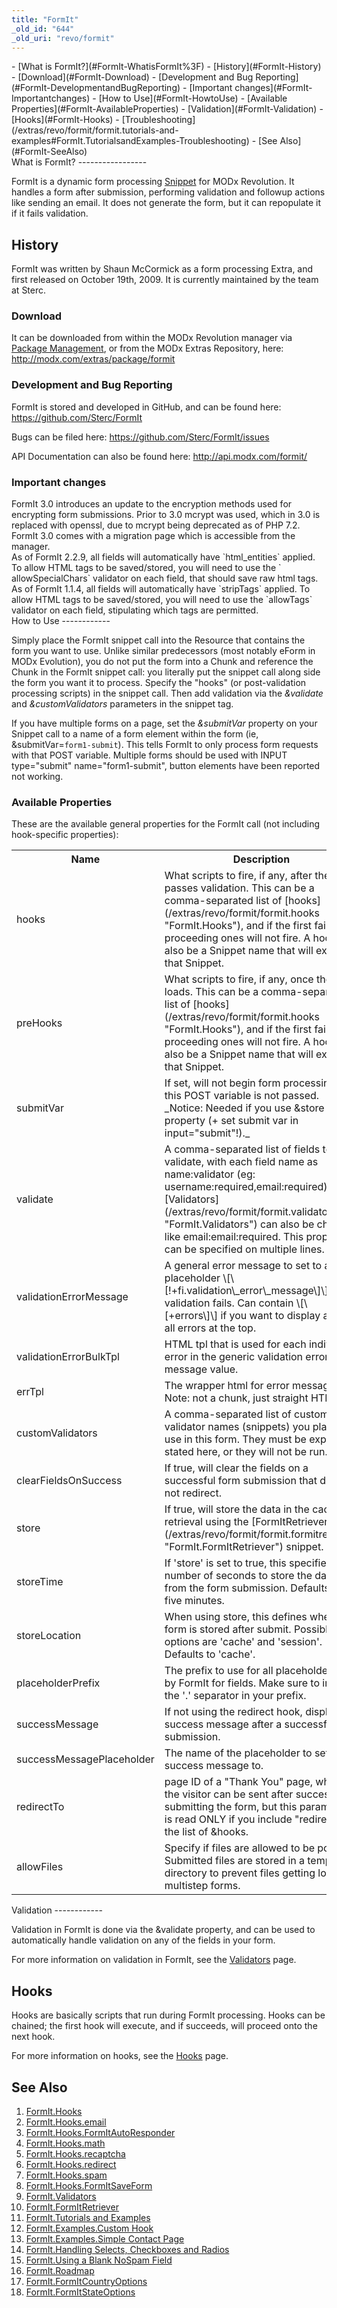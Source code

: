 ```yaml
---
title: "FormIt"
_old_id: "644"
_old_uri: "revo/formit"
---
```


<div>- [What is FormIt?](#FormIt-WhatisFormIt%3F)
- [History](#FormIt-History)
  - [Download](#FormIt-Download)
  - [Development and Bug Reporting](#FormIt-DevelopmentandBugReporting)
  - [Important changes](#FormIt-Importantchanges)
- [How to Use](#FormIt-HowtoUse)
  - [Available Properties](#FormIt-AvailableProperties)
- [Validation](#FormIt-Validation)
- [Hooks](#FormIt-Hooks)
- [Troubleshooting](/extras/revo/formit/formit.tutorials-and-examples#FormIt.TutorialsandExamples-Troubleshooting)
- [See Also](#FormIt-SeeAlso)
 
</div> What is FormIt? 
-----------------

 FormIt is a dynamic form processing [Snippet](developing-in-modx/basic-development/snippets "Snippets") for MODx Revolution. It handles a form after submission, performing validation and followup actions like sending an email. It does not generate the form, but it can repopulate it if it fails validation.

 History 
---------

 FormIt was written by Shaun McCormick as a form processing Extra, and first released on October 19th, 2009. It is currently maintained by the team at Sterc.

### Download

It can be downloaded from within the MODx Revolution manager via [Package Management](developing-in-modx/advanced-development/package-management "Package Management"), or from the MODx Extras Repository, here: <http://modx.com/extras/package/formit>

### Development and Bug Reporting

 FormIt is stored and developed in GitHub, and can be found here: <https://github.com/Sterc/FormIt>

 Bugs can be filed here: <https://github.com/Sterc/FormIt/issues>[](http://bugs.modx.com/projects/FormIt/issues)

 API Documentation can also be found here: <http://api.modx.com/formit/>

###  Important changes 

<div class="info"> FormIt 3.0 introduces an update to the encryption methods used for encrypting form submissions. Prior to 3.0 mcrypt was used, which in 3.0 is replaced with openssl, due to mcrypt being deprecated as of PHP 7.2. FormIt 3.0 comes with a migration page which is accessible from the manager. </div><div class="info"> As of FormIt 2.2.9, all fields will automatically have `html_entities` applied. To allow HTML tags to be saved/stored, you will need to use the ` allowSpecialChars` validator on each field, that should save raw html tags. </div><div class="info"> As of FormIt 1.1.4, all fields will automatically have `stripTags` applied. To allow HTML tags to be saved/stored, you will need to use the `allowTags` validator on each field, stipulating which tags are permitted. </div> How to Use 
------------

 Simply place the FormIt snippet call into the Resource that contains the form you want to use. Unlike similar predecessors (most notably eForm in MODx Evolution), you do not put the form into a Chunk and reference the Chunk in the FormIt snippet call: you literally put the snippet call along side the form you want it to process. Specify the "hooks" (or post-validation processing scripts) in the snippet call. Then add validation via the _&validate_ and _&customValidators_ parameters in the snippet tag.

 If you have multiple forms on a page, set the _&submitVar_ property on your Snippet call to a name of a form element within the form (ie, &submitVar=`form1-submit`). This tells FormIt to only process form requests with that POST variable. Multiple forms should be used with INPUT type="submit" name="form1-submit", button elements have been reported not working.

###  Available Properties 

 These are the available general properties for the FormIt call (not including hook-specific properties):

 <table id="TBL1376497247011"><tbody><tr><th> Name </th> <th> Description </th> <th> Default Value </th> </tr><tr><td> hooks </td> <td> What scripts to fire, if any, after the form passes validation. This can be a comma-separated list of [hooks](/extras/revo/formit/formit.hooks "FormIt.Hooks"), and if the first fails, the proceeding ones will not fire. A hook can also be a Snippet name that will execute that Snippet. </td> <td> </td> </tr><tr><td> preHooks </td> <td> What scripts to fire, if any, once the form loads. This can be a comma-separated list of [hooks](/extras/revo/formit/formit.hooks "FormIt.Hooks"), and if the first fails, the proceeding ones will not fire. A hook can also be a Snippet name that will execute that Snippet. </td> <td> </td> </tr><tr><td> submitVar </td> <td> If set, will not begin form processing if this POST variable is not passed. _Notice: Needed if you use &store property (+ set submit var in input="submit"!)._ </td> <td> </td> </tr><tr><td> validate </td> <td> A comma-separated list of fields to validate, with each field name as name:validator (eg: username:required,email:required). [Validators](/extras/revo/formit/formit.validators "FormIt.Validators") can also be chained, like email:email:required. This property can be specified on multiple lines. </td> <td> </td> </tr><tr><td> validationErrorMessage </td> <td> A general error message to set to a placeholder \[\[!+fi.validation\_error\_message\]\] if validation fails. Can contain \[\[+errors\]\] if you want to display a list of all errors at the top. </td> <td> A form validation error occurred. Please check the values you have entered.

 </td> </tr><tr><td> validationErrorBulkTpl </td> <td> HTML tpl that is used for each individual error in the generic validation error message value. </td> <td>1. \[\[+error\]\]
 </td> </tr><tr><td> errTpl </td> <td> The wrapper html for error messages. Note: not a chunk, just straight HTML. </td> <td> <span class="error">\[\[+error\]\]</span> </td> </tr><tr><td> customValidators </td> <td> A comma-separated list of custom validator names (snippets) you plan to use in this form. They must be explicitly stated here, or they will not be run. </td> </tr><tr><td> clearFieldsOnSuccess </td> <td> If true, will clear the fields on a successful form submission that does not redirect. </td> <td> 1 </td> </tr><tr><td> store </td> <td> If true, will store the data in the cache for retrieval using the [FormItRetriever](/extras/revo/formit/formit.formitretriever "FormIt.FormItRetriever") snippet. </td> <td> 0 </td> </tr><tr><td> storeTime </td> <td> If 'store' is set to true, this specifies the number of seconds to store the data from the form submission. Defaults to five minutes. </td> <td> 300 </td> </tr><tr><td> storeLocation </td> <td> When using store, this defines where the form is stored after submit. Possible options are 'cache' and 'session'. Defaults to 'cache'. </td> <td> cache </td> </tr><tr><td> placeholderPrefix </td> <td> The prefix to use for all placeholders set by FormIt for fields. Make sure to include the '.' separator in your prefix.   
</td> <td> fi. </td> </tr><tr><td> successMessage </td> <td> If not using the redirect hook, display this success message after a successful submission. </td> <td> </td> </tr><tr><td> successMessagePlaceholder </td> <td> The name of the placeholder to set the success message to. </td> <td> fi.successMessage </td> </tr><tr><td> redirectTo </td> <td> page ID of a "Thank You" page, where the visitor can be sent after successfully submitting the form, but this parameter is read ONLY if you include "redirect" in the list of &hooks. </td> <td> </td> </tr><tr><td> allowFiles </td> <td> Specify if files are allowed to be posted. Submitted files are stored in a temporary directory to prevent files getting lost in multistep forms. </td> <td> true </td></tr></tbody></table> Validation 
------------

 Validation in FormIt is done via the &validate property, and can be used to automatically handle validation on any of the fields in your form.

 For more information on validation in FormIt, see the [Validators](/extras/revo/formit/formit.validators "FormIt.Validators") page.

 Hooks 
-------

 Hooks are basically scripts that run during FormIt processing. Hooks can be chained; the first hook will execute, and if succeeds, will proceed onto the next hook.

 For more information on hooks, see the [Hooks](/extras/revo/formit/formit.hooks "FormIt.Hooks") page.

 See Also 
----------

1. [FormIt.Hooks](/extras/revo/formit/formit.hooks)
  1. [FormIt.Hooks.email](/extras/revo/formit/formit.hooks/formit.hooks.email)
  2. [FormIt.Hooks.FormItAutoResponder](/extras/revo/formit/formit.hooks/formit.hooks.formitautoresponder)
  3. [FormIt.Hooks.math](/extras/revo/formit/formit.hooks/formit.hooks.math)
  4. [FormIt.Hooks.recaptcha](/extras/revo/formit/formit.hooks/formit.hooks.recaptcha)
  5. [FormIt.Hooks.redirect](/extras/revo/formit/formit.hooks/formit.hooks.redirect)
  6. [FormIt.Hooks.spam](/extras/revo/formit/formit.hooks/formit.hooks.spam)
  7. [FormIt.Hooks.FormItSaveForm](https://rtfm.modx.com/extras/revo/formit/formit.hooks/formit.hooks.formitsaveform)
2. [FormIt.Validators](/extras/revo/formit/formit.validators)
3. [FormIt.FormItRetriever](/extras/revo/formit/formit.formitretriever)
4. [FormIt.Tutorials and Examples](/extras/revo/formit/formit.tutorials-and-examples)
  1. [FormIt.Examples.Custom Hook](/extras/revo/formit/formit.tutorials-and-examples/formit.examples.custom-hook)
  2. [FormIt.Examples.Simple Contact Page](/extras/revo/formit/formit.tutorials-and-examples/formit.examples.simple-contact-page)
  3. [FormIt.Handling Selects, Checkboxes and Radios](/extras/revo/formit/formit.tutorials-and-examples/formit.handling-selects,-checkboxes-and-radios)
  4. [FormIt.Using a Blank NoSpam Field](/extras/revo/formit/formit.tutorials-and-examples/formit.using-a-blank-nospam-field)
5. [FormIt.Roadmap](/extras/revo/formit/formit.roadmap)
6. [FormIt.FormItCountryOptions](/extras/revo/formit/formit.formitcountryoptions)
7. [FormIt.FormItStateOptions](/extras/revo/formit/formit.formitstateoptions)